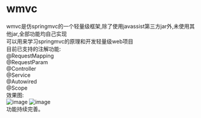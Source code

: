 # wmvc
wmvc是仿springmvc的一个轻量级框架,除了使用javassist第三方jar外,未使用其他jar,全部功能均自己实现<br>
可以用来学习springmvc的原理和开发轻量级web项目<br>
目前已支持的注解功能:<br>
@RequestMapping<br>
@RequestParam<br>
@Controller<br>
@Service<br>
@Autowired<br>
@Scope<br>
效果图:<br>
![image](http://github.com/Wayming233/wmvc/raw/master/img/image1.jpg)
![image](http://github.com/Wayming233/wmvc/raw/master/img/image2.jpg)
<br>
功能持续完善。


